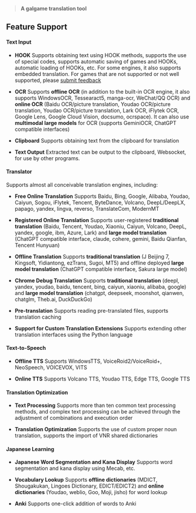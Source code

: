 
> **A galgame translation tool**

## Feature Support

#### Text Input

- **HOOK** Supports obtaining text using HOOK methods, supports the use of special codes, supports automatic saving of games and HOOKs, automatic loading of HOOKs, etc. For some engines, it also supports embedded translation. For games that are not supported or not well supported, please [submit feedback](https://lunatranslator.org/Resource/game_support) 

- **OCR** Supports **offline OCR** (in addition to the built-in OCR engine, it also supports WindowsOCR, Tessearact5, manga-ocr, WeChat/QQ OCR) and **online OCR** (Baidu OCR/picture translation, Youdao OCR/picture translation, Youdao OCR/picture translation, Lark OCR, iFlytek OCR, Google Lens, Google Cloud Vision, docsumo, ocrspace). It can also use **multimodal large models** for OCR (supports GeminiOCR, ChatGPT compatible interfaces)

- **Clipboard** Supports obtaining text from the clipboard for translation

- **Text Output** Extracted text can be output to the clipboard, Websocket, for use by other programs.

#### Translator

Supports almost all conceivable translation engines, including:

- **Free Online Translation** Supports Baidu, Bing, Google, Alibaba, Youdao, Caiyun, Sogou, iFlytek, Tencent, ByteDance, Volcano, DeepL/DeepLX, papago, yandex, lingva, reverso, TranslateCom, ModernMT

- **Registered Online Translation** Supports user-registered **traditional translation** (Baidu, Tencent, Youdao, Xiaoniu, Caiyun, Volcano, DeepL, yandex, google, ibm, Azure, Lark) and **large model translation** (ChatGPT compatible interface, claude, cohere, gemini, Baidu Qianfan, Tencent Hunyuan)

- **Offline Translation** Supports **traditional translation** (J Beijing 7, Kingsoft, Yidiantong, ezTrans, Sugoi, MT5) and offline deployed **large model translation** (ChatGPT compatible interface, Sakura large model)

- **Chrome Debug Translation** Supports **traditional translation** (deepl, yandex, youdao, baidu, tencent, bing, caiyun, xiaoniu, alibaba, google) and **large model translation** (chatgpt, deepseek, moonshot, qianwen, chatglm, Theb.ai, DuckDuckGo)

- **Pre-translation** Supports reading pre-translated files, supports translation caching

- **Support for Custom Translation Extensions** Supports extending other translation interfaces using the Python language

#### Text-to-Speech

- **Offline TTS** Supports WindowsTTS, VoiceRoid2/VoiceRoid+, NeoSpeech, VOICEVOX, VITS

- **Online TTS** Supports Volcano TTS, Youdao TTS, Edge TTS, Google TTS

#### Translation Optimization

- **Text Processing** Supports more than ten common text processing methods, and complex text processing can be achieved through the adjustment of combinations and execution order

- **Translation Optimization** Supports the use of custom proper noun translation, supports the import of VNR shared dictionaries

#### Japanese Learning

- **Japanese Word Segmentation and Kana Display** Supports word segmentation and kana display using Mecab, etc.

- **Vocabulary Lookup** Supports **offline dictionaries** (MDICT, Shougakukan, Lingoes Dictionary, EDICT/EDICT2) and **online dictionaries** (Youdao, weblio, Goo, Moji, jisho) for word lookup

- **Anki** Supports one-click addition of words to Anki
